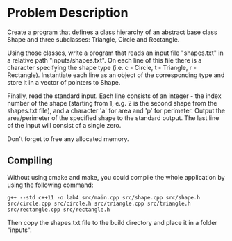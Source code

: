 # Problem Description
Create a program that defines a class hierarchy of an abstract base class Shape and three
 subclasses: Triangle, Circle and Rectangle. 
 
Using those classes, write a program that
 reads an input file "shapes.txt" in a relative path "inputs/shapes.txt". On each line of
 this file there is a character specifying the shape type (i.e. c - Circle, t - Triangle, r - Rectangle). 
 Instantiate each line as an object of the corresponding type and store it in a vector of 
 pointers to Shape.
 
 Finally, read the standard input. Each line consists of an integer - the 
 index number of the shape (starting from 1, e.g. 2 is the second shape from the shapes.txt file), and a 
 character 'a' for area and 'p' for perimeter. Output the area/perimeter of the specified 
 shape to the standard output. The last line of the input will consist of a single zero.
 
 Don't forget to free any allocated memory.
## Compiling
Without using cmake and make, you could compile the whole application by using the following command:
~~~~
g++ --std c++11 -o lab4 src/main.cpp src/shape.cpp src/shape.h src/circle.cpp src/circle.h src/triangle.cpp src/triangle.h src/rectangle.cpp src/rectangle.h
~~~~
Then copy the shapes.txt file to the build directory and place it in a folder "inputs".

